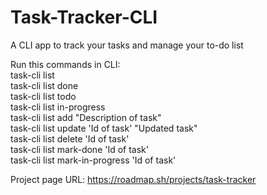# Task-Tracker-CLI
A CLI app to track your tasks and manage your to-do list

Run this commands in CLI:  
task-cli list  
task-cli list done  
task-cli list todo  
task-cli list in-progress  
task-cli list add "Description of task"  
task-cli list update 'Id of task' "Updated task"  
task-cli list delete 'Id of task'  
task-cli list mark-done 'Id of task'  
task-cli list mark-in-progress 'Id of task'  

Project page URL: https://roadmap.sh/projects/task-tracker